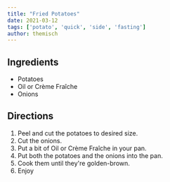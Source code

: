 ```yaml
---
title: "Fried Potatoes"
date: 2021-03-12
tags: ['potato', 'quick', 'side', 'fasting']
author: themisch
---
```


## Ingredients

- Potatoes
- Oil or Crème Fraîche
- Onions

## Directions

1. Peel and cut the potatoes to desired size.
2. Cut the onions.
3. Put a bit of Oil or Crème Fraîche in your pan.
4. Put both the potatoes and the onions into the pan.
5. Cook them until they're golden-brown.
6. Enjoy

